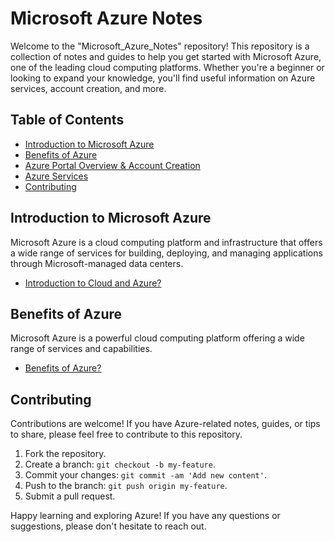 # Microsoft Azure Notes

Welcome to the "Microsoft_Azure_Notes" repository! This repository is a collection of notes and guides to help you get started with Microsoft Azure, one of the leading cloud computing platforms. Whether you're a beginner or looking to expand your knowledge, you'll find useful information on Azure services, account creation, and more.

## Table of Contents

- [Introduction to Microsoft Azure](#introduction-to-microsoft-azure)
- [Benefits of Azure](#benefits-of-azure)
- [Azure Portal Overview & Account Creation](#azure-portal)
- [Azure Services](#azure-services)
- [Contributing](#contributing)

## Introduction to Microsoft Azure

Microsoft Azure is a cloud computing platform and infrastructure that offers a wide range of services for building, deploying, and managing applications through Microsoft-managed data centers.
- [Introduction to Cloud and Azure?](azure-and-cloud-introuduction.md)

## Benefits of Azure

Microsoft Azure is a powerful cloud computing platform offering a wide range of services and capabilities.
- [Benefits of Azure?](azure-benefits.md)

## Contributing

Contributions are welcome! If you have Azure-related notes, guides, or tips to share, please feel free to contribute to this repository.

1. Fork the repository.
2. Create a branch: `git checkout -b my-feature`.
3. Commit your changes: `git commit -am 'Add new content'`.
4. Push to the branch: `git push origin my-feature`.
5. Submit a pull request.

Happy learning and exploring Azure! If you have any questions or suggestions, please don't hesitate to reach out.

